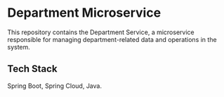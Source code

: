 # Department Microservice
This repository contains the Department Service, a microservice responsible for managing department-related data and operations in the system.

## Tech Stack
Spring Boot, Spring Cloud, Java.
